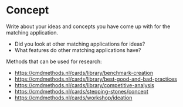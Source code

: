 # Concept

Write about your ideas and concepts you have come up with for the matching application.

- Did you look at other matching applications for ideas?
- What features do other matching applications have?

Methods that can be used for research:

- https://cmdmethods.nl/cards/library/benchmark-creation
- https://cmdmethods.nl/cards/library/best-good-and-bad-practices
- https://cmdmethods.nl/cards/library/competitive-analysis
- https://cmdmethods.nl/cards/stepping-stones/concept
- https://cmdmethods.nl/cards/workshop/ideation
